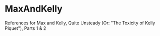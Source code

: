 # MaxAndKelly
References for Max and Kelly, Quite Unsteady (Or: "The Toxicity of Kelly Piquet"), Parts 1 &amp; 2
